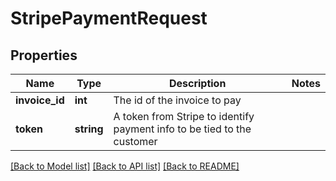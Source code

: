 # StripePaymentRequest

## Properties
Name | Type | Description | Notes
------------ | ------------- | ------------- | -------------
**invoice_id** | **int** | The id of the invoice to pay | 
**token** | **string** | A token from Stripe to identify payment info to be tied to the customer | 

[[Back to Model list]](../README.md#documentation-for-models) [[Back to API list]](../README.md#documentation-for-api-endpoints) [[Back to README]](../README.md)


